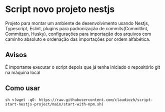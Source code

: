 # Script novo projeto nestjs
Projeto para montar um ambiente de 
desenvolvimento usando Nestjs, Typescript, Eslint, 
plugins para padronização de commits(Commitlint, Commitzen, Husky), configurações para importação dos arquivos com caminho absoluto e ordenação das importações por ordem alfabética.

## Avisos

É importante executar o script depois que já tenha iniciado o repositório git na máquina local

## Como usar

```
sh <(wget -qO- https://raw.githubusercontent.com/claudiozh/script-start-nestjs-project/main/start-with-npm.sh)
```
